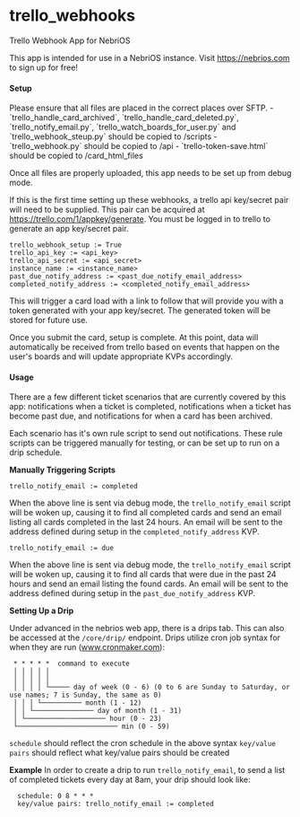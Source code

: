 # trello_webhooks
Trello Webhook App for NebriOS

This app is intended for use in a NebriOS instance. Visit https://nebrios.com to sign up for free!

<h4>Setup</h4>
Please ensure that all files are placed in the correct places over SFTP.
  - `trello_handle_card_archived`, `trello_handle_card_deleted.py`, `trello_notify_email.py`, `trello_watch_boards_for_user.py` and `trello_webhook_steup.py` should be copied to /scripts
  - `trello_webhook.py` should be copied to /api
  - `trello-token-save.html` should be copied to /card_html_files

Once all files are properly uploaded, this app needs to be set up from debug mode.

If this is the first time setting up these webhooks, a trello api key/secret pair will need to be supplied. This pair can be acquired at https://trello.com/1/appkey/generate. You must be logged in to trello to generate an app key/secret pair.
  ```
  trello_webhook_setup := True
  trello_api_key := <api_key>
  trello_api_secret := <api_secret>
  instance_name := <instance_name>
  past_due_notify_address := <past_due_notify_email_address>
  completed_notify_address := <completed_notify_email_address>
  ```
This will trigger a card load with a link to follow that will provide you with a token generated with your app key/secret. The generated token will be stored for future use.

Once you submit the card, setup is complete. At this point, data will automatically be received from trello based on events that happen on the user's boards and will update appropriate KVPs accordingly.

<h4>Usage</h4>
There are a few different ticket scenarios that are currently covered by this app: notifications when a ticket is completed, notifications when a ticket has become past due, and notifications for when a card has been archived.

Each scenario has it's own rule script to send out notifications. These rule scripts can be triggered manually for testing, or can be set up to run on a drip schedule.

<strong>Manually Triggering Scripts</strong>
  ```
  trello_notify_email := completed
  ```
  When the above line is sent via debug mode, the `trello_notify_email` script will be woken up, causing it to find all completed cards and send an email listing all cards completed in the last 24 hours. An email will be sent to the address defined during setup in the `completed_notify_address` KVP.
  
  ```
  trello_notify_email := due
  ```
  When the above line is sent via debug mode, the `trello_notify_email` script will be woken up, causing it to find all cards that were due in the past 24 hours and send an email listing the found cards. An email will be sent to the address defined during setup in the `past_due_notify_address` KVP.

<strong>Setting Up a Drip</strong>

Under advanced in the nebrios web app, there is a drips tab. This can also be accessed at the `/core/drip/` endpoint.
Drips utilize cron job syntax for when they are run (www.cronmaker.com):
  ```
   * * * * *  command to execute
   │ │ │ │ │
   │ │ │ │ │
   │ │ │ │ └───── day of week (0 - 6) (0 to 6 are Sunday to Saturday, or use names; 7 is Sunday, the same as 0)
   │ │ │ └────────── month (1 - 12)
   │ │ └─────────────── day of month (1 - 31)
   │ └──────────────────── hour (0 - 23)
   └───────────────────────── min (0 - 59)
  ```
  
  `schedule` should reflect the cron schedule in the above syntax
  `key/value pairs` should reflect what key/value pairs should be created
  
  <strong>Example</strong> In order to create a drip to run `trello_notify_email`, to send a list of completed tickets every day at 8am, your drip should look like:
      
      schedule: 0 8 * * *
      key/value pairs: trello_notify_email := completed
